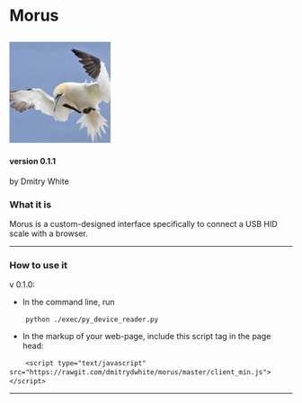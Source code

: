 # Morus
![Morus Logo](https://github.com/dmitrydwhite/morus/blob/master/icons/apple-icon-180x180.png?raw=true)
---
#### version 0.1.1
by Dmitry White

### What it is
Morus is a custom-designed interface specifically to connect a USB HID scale with a browser.

---
### How to use it
v 0.1.0: 
* In the command line, run
```
    python ./exec/py_device_reader.py
```
* In the markup of your web-page, include this script tag in the page head:
```
    <script type="text/javascript" src="https://rawgit.com/dmitrydwhite/morus/master/client_min.js"></script>
```

---
